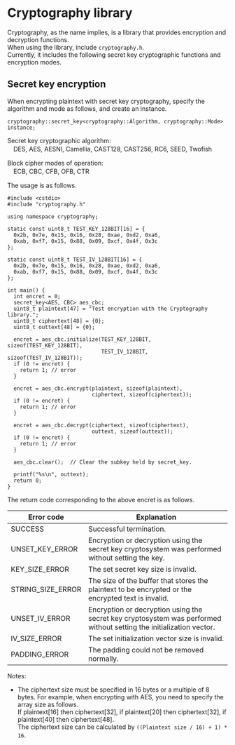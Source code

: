 # Cryptography library

Cryptography, as the name implies, is a library that provides encryption and decryption functions.<br>
When using the library, include ```cryptography.h```.<br>
Currently, it includes the following secret key cryptographic functions and encryption modes.

## Secret key encryption

When encrypting plaintext with secret key cryptography, specify the algorithm and mode as follows, and create an instance.<br>

```
cryptography::secret_key<cryptography::Algorithm, cryptography::Mode> instance;
```

Secret key cryptographic algorithm:<br>
　DES, AES, AESNI, Camellia, CAST128, CAST256, RC6, SEED, Twofish

Block cipher modes of operation:<br>
　ECB, CBC, CFB, OFB, CTR

The usage is as follows.

```
#include <cstdio>
#include "cryptography.h"

using namespace cryptography;

static const uint8_t TEST_KEY_128BIT[16] = {
  0x2b, 0x7e, 0x15, 0x16, 0x28, 0xae, 0xd2, 0xa6,
  0xab, 0xf7, 0x15, 0x88, 0x09, 0xcf, 0x4f, 0x3c
};

static const uint8_t TEST_IV_128BIT[16] = {
  0x2b, 0x7e, 0x15, 0x16, 0x28, 0xae, 0xd2, 0xa6,
  0xab, 0xf7, 0x15, 0x88, 0x09, 0xcf, 0x4f, 0x3c
};

int main() {
  int encret = 0;
  secret_key<AES, CBC> aes_cbc;
  uint8_t plaintext[47] = "Test encryption with the Cryptography library.";
  uint8_t ciphertext[48] = {0};
  uint8_t outtext[48] = {0};

  encret = aes_cbc.initialize(TEST_KEY_128BIT, sizeof(TEST_KEY_128BIT),
                              TEST_IV_128BIT,  sizeof(TEST_IV_128BIT));
  if (0 != encret) {
    return 1; // error
  }

  encret = aes_cbc.encrypt(plaintext, sizeof(plaintext),
                           ciphertext, sizeof(ciphertext));
  if (0 != encret) {
    return 1; // error
  }

  encret = aes_cbc.decrypt(ciphertext, sizeof(ciphertext),
                           outtext, sizeof(outtext));
  if (0 != encret) {
    return 1; // error
  }

  aes_cbc.clear();  // Clear the subkey held by secret_key.

  printf("%s\n", outtext);
  return 0;
}
```

The return code corresponding to the above encret is as follows.

| Error code  | Explanation |
|-------------|-------------|
| SUCCESS | Successful termination. |
| UNSET_KEY_ERROR | Encryption or decryption using the secret key cryptosystem was performed without setting the key. |
| KEY_SIZE_ERROR | The set secret key size is invalid. |
| STRING_SIZE_ERROR | The size of the buffer that stores the plaintext to be encrypted or the encrypted text is invalid. |
| UNSET_IV_ERROR | Encryption or decryption using the secret key cryptosystem was performed without setting the initialization vector. |
| IV_SIZE_ERROR | The set initialization vector size is invalid. |
| PADDING_ERROR | The padding could not be removed normally. |

Notes:<br>
- The ciphertext size must be specified in 16 bytes or a multiple of 8 bytes. For example, when encrypting with AES, you need to specify the array size as follows. <br>If plaintext[16] then ciphertext[32], if plaintext[20] then ciphertext[32], if plaintext[40] then ciphertext[48].
<br>The ciphertext size can be calculated by ```((Plaintext size / 16) + 1) * 16```.
　
